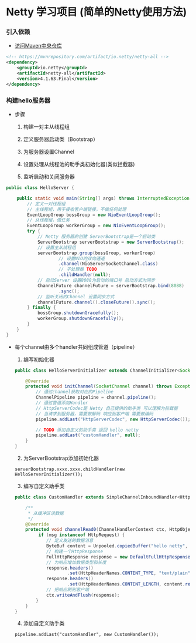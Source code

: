 # Netty 学习项目 (简单的Netty使用方法)

### 引入依赖

* [访问Maven中央仓库](https://mvnrepository.com/artifact/io.netty/netty-all/)

```xml
<!-- https://mvnrepository.com/artifact/io.netty/netty-all -->
<dependency>
    <groupId>io.netty</groupId>
    <artifactId>netty-all</artifactId>
    <version>4.1.63.Final</version>
</dependency>

```
### 构建hello服务器

*  步骤
   
    1. 构建一对主从线程组
       
    2. 定义服务器启动类（Bootstrap）
    
    3. 为服务器设置Channel 
   
    4. 设置处理从线程池的助手类初始化器(类似拦截器)

    5. 监听启动和关闭服务器
    
```java
public class HelloServer {

    public static void main(String[] args) throws InterruptedException {
        // 定义一对线程组
        // 主线程组，用于接收客户端链接，不做任何处理
        EventLoopGroup bossGroup = new NioEventLoopGroup();
        // 从线程组，做任务
        EventLoopGroup workerGroup = new NioEventLoopGroup();
        try {
            // Netty 服务器的创建 ServerBootstrap是一个启动类
            ServerBootstrap serverBootstrap = new ServerBootstrap();
            // 设置主从线程组
            serverBootstrap.group(bossGroup, workerGroup)
                    // 设置NIO的双向通道
                    .channel(NioServerSocketChannel.class)
                    // 子处理器 TODO
                    .childHandler(null);
            // 启动Server 设置8088为启动的端口号 启动方式为同步
            ChannelFuture channelFuture = serverBootstrap.bind(8088)
                    .sync();
            // 监听关闭的Channel 设置同步方式
            channelFuture.channel().closeFuture().sync();
        } finally {
            bossGroup.shutdownGracefully();
            workerGroup.shutdownGracefully();
        }
    }
}
```

* 每个channel由多个handler共同组成管道（pipeline）

   1. 编写初始化器
   
   ```java
   public class HelloServerInitializer extends ChannelInitializer<SocketChannel> {
   
       @Override
       protected void initChannel(SocketChannel channel) throws Exception {
           // 通过channel获取对应的Pipeline
           ChannelPipeline pipeline = channel.pipeline();
           // 通过管道添加Handler
           // HttpServerCodec是 Netty 自己提供的助手类 可以理解为拦截器
           // 当请求到服务器，需要做解码 响应到客户端 需要做编码
           pipeline.addLast("HttpServerCodec", new HttpServerCodec());
   
           // TODO 添加自定义的助手类 返回 hello netty
           pipeline.addLast("customHandler", null);
       }
   }
   ```

    2. 为ServerBootstrap添加初始化器
  
   `serverBootstrap.xxxx.xxxx.childHandler(new HelloServerInitializer());`

    3. 编写自定义助手类

    ```java
    public class CustomHandler extends SimpleChannelInboundHandler<HttpObject> {

        /**
         * 从缓冲区读数据
         */
        @Override
        protected void channelRead0(ChannelHandlerContext ctx, HttpObject msg) throws Exception {
             if (msg instanceof HttpRequest) {
                // 定义发送的数据消息
                ByteBuf content = Unpooled.copiedBuffer("hello netty", CharsetUtil.UTF_8);
                // 构建一个HttpResponse
                FullHttpResponse response = new DefaultFullHttpResponse(HttpVersion.HTTP_1_1, HttpResponseStatus.OK, content);
                // 为响应增加数据类型和长度
                response.headers()
                        .set(HttpHeaderNames.CONTENT_TYPE, "text/plain");
                response.headers()
                        .set(HttpHeaderNames.CONTENT_LENGTH, content.readableBytes());
                // 把响应刷到客户端
                ctx.writeAndFlush(response);
            }
        }
    }

    ```
  
    4. 添加自定义助手类
    
    `pipeline.addLast("customHandler", new CustomHandler());`
